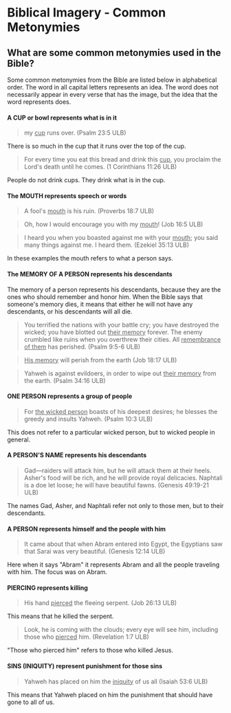 # Biblical Imagery - Common Metonymies #

## What are some common metonymies used in the Bible? ##



Some common metonymies from the Bible are listed below in alphabetical order. The word in all capital letters represents an idea. The word does not necessarily appear in every verse that has the image, but the idea that the word represents does.

#### A CUP or bowl represents what is in it

> my <u>cup</u> runs over.  (Psalm 23:5 ULB)

There is so much in the cup that it runs over the top of the cup.

> For every time you eat this bread and drink this <u>cup</u>, you proclaim the Lord's death until he comes.  (1 Corinthians 11:26 ULB)


People do not drink cups. They drink what is in the cup.

#### The MOUTH represents speech or words

>A fool's <u>mouth</u> is his ruin.  (Proverbs 18:7 ULB)

<blockquote>Oh, how I would encourage you with my <u>mouth</u>!  (Job 16:5 ULB) </blockquote>

>I heard you when you boasted against me with your <u>mouth</u>; you said many things against me. I heard them. (Ezekiel 35:13 ULB)


In these examples the mouth refers to what a person says.

#### The MEMORY OF A PERSON represents his descendants

The memory of a person represents his descendants, because they are the ones who should remember and honor him. When the Bible says that someone's memory dies, it means that either he will not have any descendants, or his descendants will all die.

>You terrified the nations with your battle cry;
>you have destroyed the wicked;
>you have blotted out <u>their memory</u> forever.
>The enemy crumbled like ruins
>when you overthrew their cities.
>All <u>remembrance of them</u> has perished. (Psalm 9:5-6 ULB)

<blockquote> <u>His memory</u> will perish from the earth (Job 18:17 ULB) </blockquote>

>Yahweh is against evildoers,
>in order to wipe out <u>their memory</u> from the earth. (Psalm 34:16 ULB)


#### ONE PERSON represents a group of people

>For <u>the wicked person</u> boasts of his deepest desires;
>he blesses the greedy and insults Yahweh. (Psalm 10:3 ULB)

This does not refer to a particular wicked person, but to wicked people in general.

#### A PERSON'S NAME represents his descendants

>Gad—raiders will attack him, but he will attack them at their heels.
>Asher's food will be rich, and he will provide royal delicacies.
>Naphtali is a doe let loose; he will have beautiful fawns. (Genesis 49:19-21 ULB)


The names Gad, Asher, and Naphtali refer not only to those men, but to their descendants.

#### A PERSON represents himself and the people with him

>It came about that when Abram entered into Egypt, the Egyptians saw that Sarai was very beautiful. (Genesis 12:14 ULB)

Here when it says "Abram" it represents Abram and all the people traveling with him. The focus was on Abram.

#### PIERCING represents killing

> His hand <u>pierced</u> the fleeing serpent. (Job 26:13 ULB)

This means that he killed the serpent.

> Look, he is coming with the clouds; every eye will see him, including those who <u>pierced</u> him. (Revelation 1:7 ULB)

"Those who pierced him" refers to those who killed Jesus.

#### SINS (INIQUITY) represent punishment for those sins

>Yahweh has placed on him the <u>iniquity</u> of us all   (Isaiah 53:6 ULB)

This means that Yahweh placed on him the punishment that should have gone to all of us.